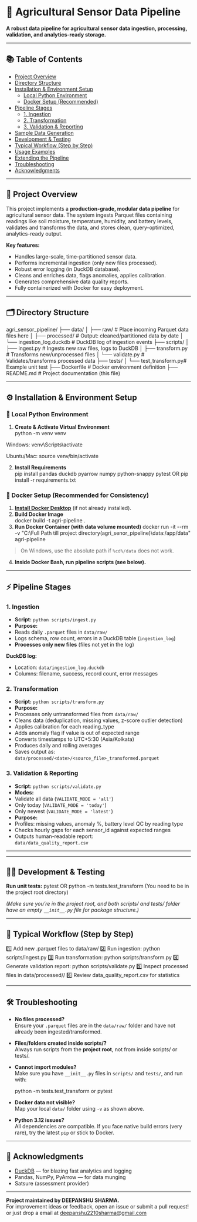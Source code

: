 # 🚜 Agricultural Sensor Data Pipeline

**A robust data pipeline for agricultural sensor data ingestion, processing, validation, and analytics-ready storage.**

---

## 📚 Table of Contents

- [Project Overview](#project-overview)
- [Directory Structure](#directory-structure)
- [Installation & Environment Setup](#installation--environment-setup)
    - [Local Python Environment](#local-python-environment)
    - [Docker Setup (Recommended)](#docker-setup-recommended)
- [Pipeline Stages](#pipeline-stages)
    - [1. Ingestion](#1-ingestion)
    - [2. Transformation](#2-transformation)
    - [3. Validation & Reporting](#3-validation--reporting)
- [Sample Data Generation](#sample-data-generation)
- [Development & Testing](#development--testing)
- [Typical Workflow (Step by Step)](#typical-workflow-step-by-step)
- [Usage Examples](#usage-examples)
- [Extending the Pipeline](#extending-the-pipeline)
- [Troubleshooting](#troubleshooting)
- [Acknowledgments](#acknowledgments)

---

## 📝 Project Overview

This project implements a **production-grade, modular data pipeline** for agricultural sensor data. The system ingests Parquet files containing readings like soil moisture, temperature, humidity, and battery levels, validates and transforms the data, and stores clean, query-optimized, analytics-ready output.

**Key features:**
- Handles large-scale, time-partitioned sensor data.
- Performs incremental ingestion (only new files processed).
- Robust error logging (in DuckDB database).
- Cleans and enriches data, flags anomalies, applies calibration.
- Generates comprehensive data quality reports.
- Fully containerized with Docker for easy deployment.

---

## 🗂️ Directory Structure

agri_sensor_pipeline/
├── data/
│ ├── raw/ # Place incoming Parquet data files here
│ ├── processed/ # Output: cleaned/partitioned data by date
│ └── ingestion_log.duckdb # DuckDB log of ingestion events
├── scripts/
│ ├── ingest.py # Ingests new raw files, logs to DuckDB
│ ├── transform.py # Transforms new/unprocessed files
│ └── validate.py # Validates/transforms processed data
├── tests/
│ └── test_transform.py# Example unit test
├── Dockerfile # Docker environment definition
├── README.md # Project documentation (this file)



---

## ⚙️ Installation & Environment Setup

### 🐍 Local Python Environment

1. **Create & Activate Virtual Environment**  
python -m venv venv

Windows:
venv\Scripts\activate

Ubuntu/Mac:
source venv/bin/activate


2. **Install Requirements**  
pip install pandas duckdb pyarrow numpy python-snappy pytest
OR
pip install -r requirements.txt


### 🐳 Docker Setup (Recommended for Consistency)

1. **[Install Docker Desktop](https://www.docker.com/products/docker-desktop/)** (if not already installed).
2. **Build Docker Image**  
docker build -t agri-pipeline .
3. **Run Docker Container (with data volume mounted)**
docker run -it --rm -v "C:\Full Path till project directory(agri_senor_pipeline)\data:/app/data" agri-pipeline

> On Windows, use the absolute path if `%cd%/data` does not work.

4. **Inside Docker Bash, run pipeline scripts (see below).**

---

## ⚡ Pipeline Stages

### 1. **Ingestion**

- **Script:** `python scripts/ingest.py`
- **Purpose:**  
- Reads daily `.parquet` files in `data/raw/`
- Logs schema, row count, errors in a DuckDB table (`ingestion_log`)
- **Processes only new files** (files not yet in the log)

**DuckDB log:**
- Location: `data/ingestion_log.duckdb`
- Columns: filename, success, record count, error messages

### 2. **Transformation**

- **Script:** `python scripts/transform.py`
- **Purpose:**  
- Processes only untransformed files from `data/raw/`
- Cleans data (deduplication, missing values, z-score outlier detection)
- Applies calibration for each reading_type
- Adds anomaly flag if value is out of expected range
- Converts timestamps to UTC+5:30 (Asia/Kolkata)
- Produces daily and rolling averages
- Saves output as:  
 `data/processed/<date>/<source_file>_transformed.parquet`

### 3. **Validation & Reporting**

- **Script:** `python scripts/validate.py`
- **Modes:**  
- Validate all data (`VALIDATE_MODE = 'all'`)
- Only today (`VALIDATE_MODE = 'today'`)
- Only newest (`VALIDATE_MODE = 'latest'`)
- **Purpose:**  
- Profiles: missing values, anomaly %, battery level QC by reading type
- Checks hourly gaps for each sensor_id against expected ranges
- Outputs human-readable report:  
 `data/data_quality_report.csv`

---

---

## 🧑‍💻 Development & Testing

**Run unit tests:**
pytest
OR
python -m tests.test_transform (You need to be in the project root directory)

*(Make sure you’re in the project root, and both scripts/ and tests/ folder have an empty `__init__.py` file for package structure.)*

---

## 🔄 Typical Workflow (Step by Step)

1️⃣ Add new .parquet files to data/raw/
2️⃣ Run ingestion:
python scripts/ingest.py
3️⃣ Run transformation:
python scripts/transform.py
4️⃣ Generate validation report:
python scripts/validate.py
5️⃣ Inspect processed files in data/processed/<date>/
6️⃣ Review data_quality_report.csv for statistics


---


## 🛠️ Troubleshooting

- **No files processed?**  
  Ensure your `.parquet` files are in the `data/raw/` folder and have not already been ingested/transformed.

- **Files/folders created inside scripts/?**  
  Always run scripts from the **project root**, not from inside scripts/ or tests/.

- **Cannot import modules?**  
  Make sure you have `__init__.py` files in `scripts/` and `tests/`, and run with:

  python -m tests.test_transform
  or
  pytest



- **Docker data not visible?**  
Map your local `data/` folder using `-v` as shown above.

- **Python 3.12 issues?**  
All dependencies are compatible. If you face native build errors (very rare), try the latest `pip` or stick to Docker.

---

## 🏁 Acknowledgments

- [DuckDB](https://duckdb.org/) — for blazing fast analytics and logging
- Pandas, NumPy, PyArrow — for data munging
- Satsure (assessment provider)

---

**Project maintained by DEEPANSHU SHARMA.**  
For improvement ideas or feedback, open an issue or submit a pull request! or just drop a email at deepanshu2210sharma@gmail.com
